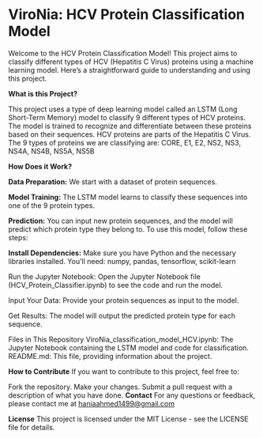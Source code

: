 # ViroNia: HCV Protein Classification Model
Welcome to the HCV Protein Classification Model! This project aims to classify different types of HCV (Hepatitis C Virus) proteins using a machine learning model. Here’s a straightforward guide to understanding and using this project.

**What is this Project?**

This project uses a type of deep learning model called an LSTM (Long Short-Term Memory) model to classify 9 different types of HCV proteins. The model is trained to recognize and differentiate between these proteins based on their sequences.
HCV proteins are parts of the Hepatitis C Virus. The 9 types of proteins we are classifying are:
CORE, E1, E2, NS2, NS3, NS4A, NS4B, NS5A, NS5B

**How Does it Work?**

**Data Preparation:**
We start with a dataset of protein sequences.

**Model Training:** 
The LSTM model learns to classify these sequences into one of the 9 protein types.

**Prediction:** 
You can input new protein sequences, and the model will predict which protein type they belong to.
To use this model, follow these steps:

**Install Dependencies:** Make sure you have Python and the necessary libraries installed. You’ll need: numpy, pandas, tensorflow, scikit-learn

Run the Jupyter Notebook: Open the Jupyter Notebook file (HCV_Protein_Classifier.ipynb) to see the code and run the model.

Input Your Data: Provide your protein sequences as input to the model.

Get Results: The model will output the predicted protein type for each sequence.

Files in This Repository
ViroNia_classification_model_HCV.ipynb: The Jupyter Notebook containing the LSTM model and code for classification.
README.md: This file, providing information about the project.

**How to Contribute**
If you want to contribute to this project, feel free to:

Fork the repository.
Make your changes.
Submit a pull request with a description of what you have done.
**Contact**
For any questions or feedback, please contact me at haniaahmed1499@gmail.com

**License**
This project is licensed under the MIT License - see the LICENSE file for details.
